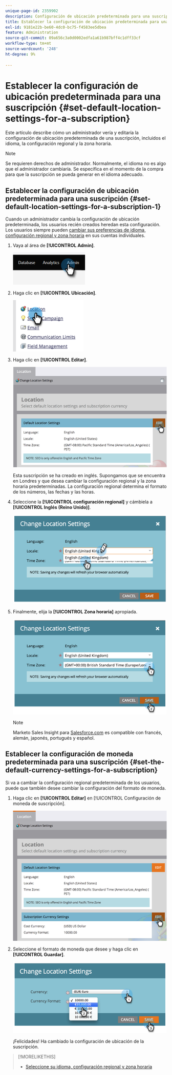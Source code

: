 ```yaml
---
unique-page-id: 2359902
description: Configuración de ubicación predeterminada para una suscripción - Documentos de Marketo - Documentación del producto
title: Establecer la configuración de ubicación predeterminada para una suscripción
exl-id: 9181e22b-be60-4dc0-bc75-f4583ee5dbea
feature: Administration
source-git-commit: 09a656c3a0d0002edfa1a61b987bff4c1dff33cf
workflow-type: tm+mt
source-wordcount: '248'
ht-degree: 9%

---
```


# Establecer la configuración de ubicación predeterminada para una suscripción {#set-default-location-settings-for-a-subscription}

Este artículo describe cómo un administrador vería y editaría la configuración de ubicación predeterminada de una suscripción, incluidos el idioma, la configuración regional y la zona horaria.

>[!NOTE]
>
>Se requieren derechos de administrador. Normalmente, el idioma no es algo que el administrador cambiaría. Se especifica en el momento de la compra para que la suscripción se pueda generar en el idioma adecuado.

## Establecer la configuración de ubicación predeterminada para una suscripción {#set-default-location-settings-for-a-subscription-1}

Cuando un administrador cambia la configuración de ubicación predeterminada, los usuarios recién creados heredan esta configuración. Los usuarios siempre pueden [cambiar sus preferencias de idioma, configuración regional y zona horaria](/help/marketo/product-docs/administration/settings/select-your-language-locale-and-time-zone.md) en sus cuentas individuales.

1. Vaya al área de **[!UICONTROL Admin]**.

   ![](assets/set-default-location-settings-for-a-subscription-1.png)

1. Haga clic en **[!UICONTROL Ubicación]**.

   ![](assets/set-default-location-settings-for-a-subscription-2.png)

1. Haga clic en **[!UICONTROL Editar]**.

   ![](assets/set-default-location-settings-for-a-subscription-3.png)

   Esta suscripción se ha creado en inglés. Supongamos que se encuentra en Londres y que desea cambiar la configuración regional y la zona horaria predeterminadas. La configuración regional determina el formato de los números, las fechas y las horas.

1. Seleccione la **[!UICONTROL configuración regional]** y cámbiela a **[!UICONTROL Inglés (Reino Unido)]**.

   ![](assets/set-default-location-settings-for-a-subscription-4.png)

1. Finalmente, elija la **[!UICONTROL Zona horaria]** apropiada.

   ![](assets/set-default-location-settings-for-a-subscription-5.png)

   >[!NOTE]
   >
   >Marketo Sales Insight para [Salesforce.com](https://salesforce.com/) es compatible con francés, alemán, japonés, portugués y español.

## Establecer la configuración de moneda predeterminada para una suscripción {#set-the-default-currency-settings-for-a-subscription}

Si va a cambiar la configuración regional predeterminada de los usuarios, puede que también desee cambiar la configuración del formato de moneda.

1. Haga clic en **[!UICONTROL Editar]** en [!UICONTROL Configuración de moneda de suscripción].

   ![](assets/set-default-location-settings-for-a-subscription-6.png)

1. Seleccione el formato de moneda que desee y haga clic en **[!UICONTROL Guardar]**.

   ![](assets/set-default-location-settings-for-a-subscription-7.png)

   ¡Felicidades! Ha cambiado la configuración de ubicación de la suscripción.

>[!MORELIKETHIS]
>
>* [Seleccione su idioma, configuración regional y zona horaria](/help/marketo/product-docs/administration/settings/select-your-language-locale-and-time-zone.md)

